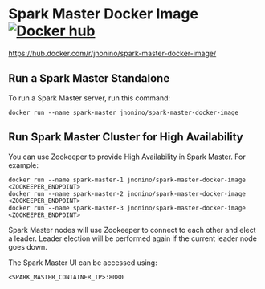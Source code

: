 # Spark Master Docker Image [![Docker hub](https://img.shields.io/docker/pulls/jnonino/spark-master.svg)](https://hub.docker.com/r/jnonino/spark-master/)

https://hub.docker.com/r/jnonino/spark-master-docker-image/

## Run a Spark Master Standalone

To run a Spark Master server, run this command:  

    docker run --name spark-master jnonino/spark-master-docker-image

## Run Spark Master Cluster for High Availability

You can use Zookeeper to provide High Availability in Spark Master. For example:

    docker run --name spark-master-1 jnonino/spark-master-docker-image <ZOOKEEPER_ENDPOINT>
    docker run --name spark-master-2 jnonino/spark-master-docker-image <ZOOKEEPER_ENDPOINT>
    docker run --name spark-master-3 jnonino/spark-master-docker-image <ZOOKEEPER_ENDPOINT>

Spark Master nodes will use Zookeeper to connect to each other and elect a leader. Leader election will be performed again if the current leader node goes down.

The Spark Master UI can be accessed using:  

    <SPARK_MASTER_CONTAINER_IP>:8080

